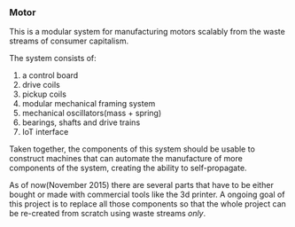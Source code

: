 ### Motor

This is a modular system for manufacturing motors scalably from the waste streams of consumer capitalism.   

The system consists of:

1. a control board
2. drive coils
3. pickup coils
4. modular mechanical framing system
5. mechanical oscillators(mass + spring)
6. bearings, shafts and drive trains
7. IoT interface


Taken together, the components of this system should be usable to construct machines that can automate the manufacture of more components of the system, creating the ability to self-propagate.  

As of now(November 2015) there are several parts that have to be either bought or made with commercial tools like the 3d printer.  A ongoing goal of this project is to replace all those components so that the whole project can be re-created from scratch using waste streams _only_.
